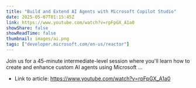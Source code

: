 ```yaml
---
title: "Build and Extend AI Agents with Microsoft Copilot Studio"
date: 2025-05-07T01:15:45Z
link: https://www.youtube.com/watch?v=rpFpGX_A1a0
showShare: false
showReadTime: false
thumbnail: images/ai.png
tags: ["developer.microsoft.com/en-us/reactor"]
---
```

Join us for a 45-minute intermediate-level session where you'll learn how to create and enhance custom AI agents using Microsoft ...

- Link to article: https://www.youtube.com/watch?v=rpFpGX_A1a0